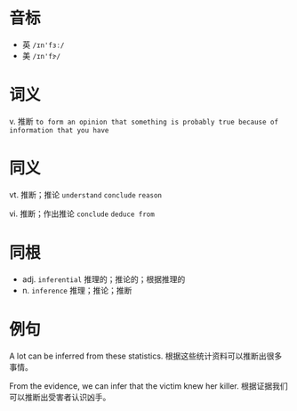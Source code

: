# 音标

- 英 `/ɪn'fɜː/`
- 美 `/ɪn'fɝ/`

# 词义

v. 推断
`to form an opinion that something is probably true because of information that you have`

# 同义

vt. 推断；推论
`understand` `conclude` `reason`

vi. 推断；作出推论
`conclude` `deduce from`

# 同根

- adj. `inferential` 推理的；推论的；根据推理的
- n. `inference` 推理；推论；推断

# 例句

A lot can be inferred from these statistics.
根据这些统计资料可以推断出很多事情。

From the evidence, we can infer that the victim knew her killer.
根据证据我们可以推断出受害者认识凶手。



